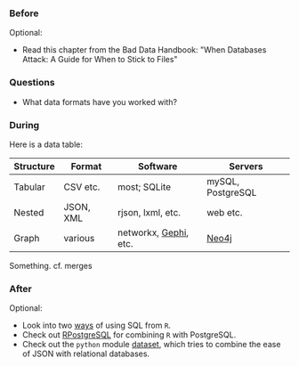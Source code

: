 ### Before

Optional:

 * Read this chapter from the Bad Data Handbook: "When Databases Attack: A Guide for When to Stick to Files"


### Questions

 * What data formats have you worked with?


### During

Here is a data table:

Structure | Format | Software | Servers
--- | --- | --- | ---
Tabular | CSV etc. | most; SQLite | mySQL, PostgreSQL
Nested | JSON, XML | rjson, lxml, etc. | web etc.
Graph | various | networkx, [Gephi](https://gephi.org/), etc. | [Neo4j](http://www.neo4j.org/)


Something.
cf. merges


### After

Optional:

 * Look into two [ways](RODBC_sqldf.md) of using SQL from `R`.
 * Check out [RPostgreSQL](RPostgreSQL.md) for combining `R` with PostgreSQL.
 * Check out the `python` module [dataset](http://dataset.readthedocs.org/en/latest/), which tries to combine the ease of JSON with relational databases.
